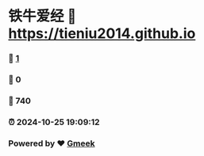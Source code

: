 # 铁牛爱经 :link: https://tieniu2014.github.io 
### :page_facing_up: [1](https://tieniu2014.github.io/tag.html) 
### :speech_balloon: 0 
### :hibiscus: 740 
### :alarm_clock: 2024-10-25 19:09:12 
### Powered by :heart: [Gmeek](https://github.com/Meekdai/Gmeek)
